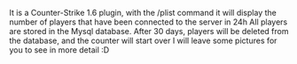 It is a Counter-Strike 1.6 plugin, with the /plist command it will display the number of players that have been connected to the server in 24h
All players are stored in the Mysql database.
After 30 days, players will be deleted from the database, and the counter will start over
I will leave some pictures for you to see in more detail :D

